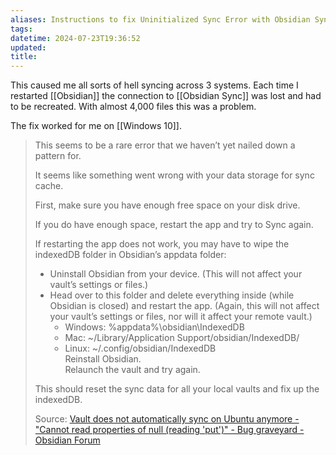 ```yaml
---
aliases: Instructions to fix Uninitialized Sync Error with Obsidian Syncs
tags: 
datetime: 2024-07-23T19:36:52
updated: 
title: 
---
```

This caused me all sorts of hell syncing across 3 systems. Each time I restarted [[Obsidian]] the connection to [[Obsidian Sync]] was lost and had to be recreated. With almost 4,000 files this was a problem.

The fix worked for me on [[Windows 10]].

> This seems to be a rare error that we haven’t yet nailed down a pattern for.
> 
> It seems like something went wrong with your data storage for sync cache.
> 
> First, make sure you have enough free space on your disk drive.
> 
> If you do have enough space, restart the app and try to Sync again.
> 
> If restarting the app does not work, you may have to wipe the indexedDB folder in Obsidian’s appdata folder:
> 
> - Uninstall Obsidian from your device. (This will not affect your vault’s settings or files.)
> - Head over to this folder and delete everything inside (while Obsidian is closed) and restart the app. (Again, this will not affect your vault’s settings or files, nor will it affect your remote vault.)
>     - Windows: %appdata%\obsidian\IndexedDB
>     - Mac: ~/Library/Application Support/obsidian/IndexedDB/
>     - Linux: ~/.config/obsidian/IndexedDB  
>         Reinstall Obsidian.  
>         Relaunch the vault and try again.
> 
> This should reset the sync data for all your local vaults and fix up the indexedDB.
>
> Source: [Vault does not automatically sync on Ubuntu anymore - "Cannot read properties of null (reading 'put')" - Bug graveyard - Obsidian Forum](https://forum.obsidian.md/t/vault-does-not-automatically-sync-on-ubuntu-anymore-cannot-read-properties-of-null-reading-put/51607/6?u=dcb)